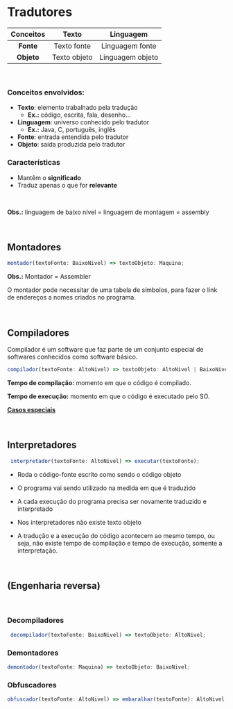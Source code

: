 # **Tradutores**

| Conceitos  |    Texto     |    Linguagem     |
| :--------: | :----------: | :--------------: |
| **Fonte**  | Texto fonte  | Linguagem fonte  |
| **Objeto** | Texto objeto | Linguagem objeto |

<br />

### Conceitos envolvidos:

- **Texto**: elemento trabalhado pela tradução
  - **Ex.:** código, escrita, fala, desenho...
- **Linguagem**: universo conhecido pelo tradutor
  - **Ex.:** Java, C, português, inglês
- **Fonte**: entrada entendida pelo tradutor
- **Objeto**: saída produzida pelo tradutor

### Características

- Mantêm o **significado**
- Traduz apenas o que for **relevante**

<br/>

**Obs.:** linguagem de baixo nível = linguagem de montagem = assembly

<br/>

## **Montadores**

```ts
montador(textoFonte: BaixoNivel) => textoObjeto: Maquina;
```

**Obs.:** Montador = Assembler

O montador pode necessitar de uma tabela de símbolos, para fazer o link de endereços a nomes criados no programa.

<br />

## **Compiladores**

Compilador é um software que faz parte de um conjunto especial de softwares conhecidos como software básico.

```ts
compilador(textoFonte: AltoNivel) => textoObjeto: AltoNivel | BaixoNivel
```

**Tempo de compilação:** momento em que o código é compilado.

**Tempo de execução:** momento em que o código é executado pelo SO.

[**Casos especiais**](/conceitos-basicos/tradutores/casos-especiais)

<br />

## **Interpretadores**

```ts
 interpretador(textoFonte: AltoNivel) => executar(textoFonte);
```

- Roda o código-fonte escrito como sendo o código objeto

- O programa vai sendo utilizado na medida em que é traduzido

- A cada execução do programa precisa ser novamente traduzido e interpretado

- Nos interpretadores não existe texto objeto

- A tradução e a execução do código acontecem ao mesmo tempo, ou seja, não existe tempo de compilação e tempo de execução, somente a interpretação.

<br />

## **(Engenharia reversa)**

<br/>

### **Decompiladores**

```ts
 decompilador(textoFonte: BaixoNivel) => textoObjeto: AltoNivel;
```

### **Demontadores**

```ts
demontador(textoFonte: Maquina) => textoObjeto: BaixoNivel;
```

### **Obfuscadores**

```ts
obfuscador(textoFonte: AltoNivel) => embaralhar(textoFonte): AltoNivel;
```
